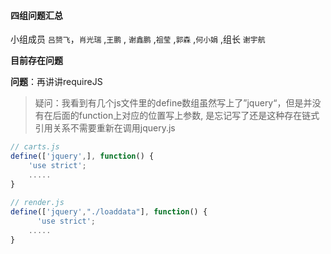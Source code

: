 #### 四组问题汇总 

小组成员 `吕赟飞`，`肖光瑞` ,`王鹏` , `谢鑫鹏` ,`祖莹` ,`郭森`  ,`何小娟` ,组长 `谢宇航`

**目前存在问题**

**问题**：再讲讲requireJS

> 疑问：我看到有几个js文件里的define数组虽然写上了”jquery“，但是并没有在后面的function上对应的位置写上参数, 是忘记写了还是这种存在链式引用关系不需要重新在调用jquery.js

```javascript
// carts.js
define(['jquery',], function() {
    'use strict';
    .....
}
       
// render.js
define(['jquery',"./loaddata"], function() {
      'use strict';
    .....
}
```

